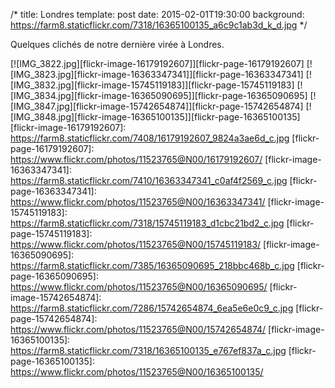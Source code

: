 /*
 title: Londres
 template: post
 date: 2015-02-01T19:30:00
 background: https://farm8.staticflickr.com/7318/16365100135_a6c9c1ab3d_k_d.jpg
*/

Quelques clichés de notre dernière virée à Londres.

[![IMG_3822.jpg][flickr-image-16179192607]][flickr-page-16179192607]
[![IMG_3823.jpg][flickr-image-16363347341]][flickr-page-16363347341]
[![IMG_3832.jpg][flickr-image-15745119183]][flickr-page-15745119183]
[![IMG_3834.jpg][flickr-image-16365090695]][flickr-page-16365090695]
[![IMG_3847.jpg][flickr-image-15742654874]][flickr-page-15742654874]
[![IMG_3848.jpg][flickr-image-16365100135]][flickr-page-16365100135]
[flickr-image-16179192607]: https://farm8.staticflickr.com/7408/16179192607_9824a3ae6d_c.jpg
[flickr-page-16179192607]: https://www.flickr.com/photos/11523765@N00/16179192607/
[flickr-image-16363347341]: https://farm8.staticflickr.com/7410/16363347341_c0af4f2569_c.jpg
[flickr-page-16363347341]: https://www.flickr.com/photos/11523765@N00/16363347341/
[flickr-image-15745119183]: https://farm8.staticflickr.com/7318/15745119183_d1cbc21bd2_c.jpg
[flickr-page-15745119183]: https://www.flickr.com/photos/11523765@N00/15745119183/
[flickr-image-16365090695]: https://farm8.staticflickr.com/7385/16365090695_218bbc468b_c.jpg
[flickr-page-16365090695]: https://www.flickr.com/photos/11523765@N00/16365090695/
[flickr-image-15742654874]: https://farm8.staticflickr.com/7286/15742654874_6ea5e6e0c9_c.jpg
[flickr-page-15742654874]: https://www.flickr.com/photos/11523765@N00/15742654874/
[flickr-image-16365100135]: https://farm8.staticflickr.com/7318/16365100135_e767ef837a_c.jpg
[flickr-page-16365100135]: https://www.flickr.com/photos/11523765@N00/16365100135/
